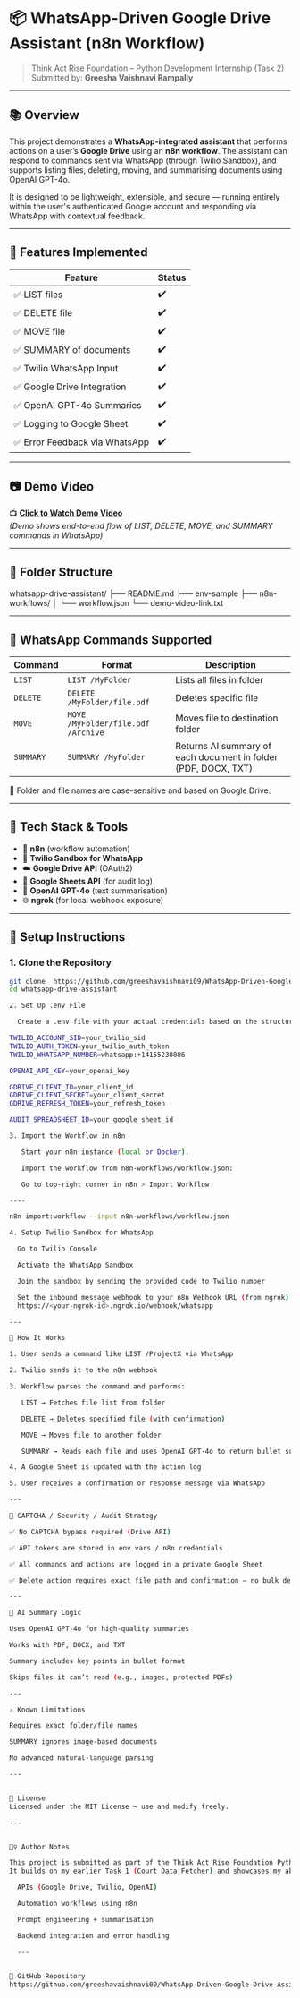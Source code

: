 # 📦 WhatsApp-Driven Google Drive Assistant (n8n Workflow)

> Think Act Rise Foundation – Python Development Internship (Task 2)  
> Submitted by: **Greesha Vaishnavi Rampally**

---

## 📚 Overview

This project demonstrates a **WhatsApp-integrated assistant** that performs actions on a user’s **Google Drive** using an **n8n workflow**. The assistant can respond to commands sent via WhatsApp (through Twilio Sandbox), and supports listing files, deleting, moving, and summarising documents using OpenAI GPT-4o.

It is designed to be lightweight, extensible, and secure — running entirely within the user's authenticated Google account and responding via WhatsApp with contextual feedback.

---

## 🚀 Features Implemented

| Feature                     | Status |
|----------------------------|--------|
| ✅ LIST files              | ✔️     |
| ✅ DELETE file             | ✔️     |
| ✅ MOVE file               | ✔️     |
| ✅ SUMMARY of documents    | ✔️     |
| ✅ Twilio WhatsApp Input   | ✔️     |
| ✅ Google Drive Integration| ✔️     |
| ✅ OpenAI GPT-4o Summaries | ✔️     |
| ✅ Logging to Google Sheet | ✔️     |
| ✅ Error Feedback via WhatsApp | ✔️     |

---

## 📷 Demo Video

📺 **[Click to Watch Demo Video](https://loom.com/share/your-demo-link)**  
*(Demo shows end-to-end flow of LIST, DELETE, MOVE, and SUMMARY commands in WhatsApp)*

---

## 📂 Folder Structure

whatsapp-drive-assistant/
├── README.md
├── env-sample
├── n8n-workflows/
│ └── workflow.json
└── demo-video-link.txt
   

---

## 🧪 WhatsApp Commands Supported

| Command | Format | Description |
|--------|--------|-------------|
| `LIST` | `LIST /MyFolder` | Lists all files in folder |
| `DELETE` | `DELETE /MyFolder/file.pdf` | Deletes specific file |
| `MOVE` | `MOVE /MyFolder/file.pdf /Archive` | Moves file to destination folder |
| `SUMMARY` | `SUMMARY /MyFolder` | Returns AI summary of each document in folder (PDF, DOCX, TXT) |

📝 Folder and file names are case-sensitive and based on Google Drive.

---

## 🧰 Tech Stack & Tools

- 🔄 **n8n** (workflow automation)
- 💬 **Twilio Sandbox for WhatsApp**
- ☁️ **Google Drive API** (OAuth2)
- 📄 **Google Sheets API** (for audit log)
- 🧠 **OpenAI GPT-4o** (text summarisation)
- 🌐 **ngrok** (for local webhook exposure)

---

## 🔧 Setup Instructions

### 1. Clone the Repository
```bash
git clone  https://github.com/greeshavaishnavi09/WhatsApp-Driven-Google-Drive-Assistant-n8n-workflow-.git
cd whatsapp-drive-assistant

2. Set Up .env File

  Create a .env file with your actual credentials based on the structure in env-sample:

TWILIO_ACCOUNT_SID=your_twilio_sid
TWILIO_AUTH_TOKEN=your_twilio_auth_token
TWILIO_WHATSAPP_NUMBER=whatsapp:+14155238886

OPENAI_API_KEY=your_openai_key

GDRIVE_CLIENT_ID=your_client_id
GDRIVE_CLIENT_SECRET=your_client_secret
GDRIVE_REFRESH_TOKEN=your_refresh_token

AUDIT_SPREADSHEET_ID=your_google_sheet_id

3. Import the Workflow in n8n

   Start your n8n instance (local or Docker).

   Import the workflow from n8n-workflows/workflow.json:

   Go to top-right corner in n8n > Import Workflow

----

n8n import:workflow --input n8n-workflows/workflow.json

4. Setup Twilio Sandbox for WhatsApp

  Go to Twilio Console

  Activate the WhatsApp Sandbox

  Join the sandbox by sending the provided code to Twilio number

  Set the inbound message webhook to your n8n Webhook URL (from ngrok):
  https://<your-ngrok-id>.ngrok.io/webhook/whatsapp

---

📒 How It Works

1. User sends a command like LIST /ProjectX via WhatsApp

2. Twilio sends it to the n8n webhook

3. Workflow parses the command and performs:

   LIST → Fetches file list from folder

   DELETE → Deletes specified file (with confirmation)

   MOVE → Moves file to another folder

   SUMMARY → Reads each file and uses OpenAI GPT-4o to return bullet summaries

4. A Google Sheet is updated with the action log

5. User receives a confirmation or response message via WhatsApp

---

📌 CAPTCHA / Security / Audit Strategy

✅ No CAPTCHA bypass required (Drive API)

✅ API tokens are stored in env vars / n8n credentials

✅ All commands and actions are logged in a private Google Sheet

✅ Delete action requires exact file path and confirmation — no bulk deletions

---

🧠 AI Summary Logic

Uses OpenAI GPT-4o for high-quality summaries

Works with PDF, DOCX, and TXT

Summary includes key points in bullet format

Skips files it can’t read (e.g., images, protected PDFs)

---

⚠️ Known Limitations

Requires exact folder/file names

SUMMARY ignores image-based documents

No advanced natural-language parsing

---


📜 License
Licensed under the MIT License – use and modify freely.

---


🙋‍♀️ Author Notes

This project is submitted as part of the Think Act Rise Foundation Python Internship.
It builds on my earlier Task 1 (Court Data Fetcher) and showcases my ability to work with:

  APIs (Google Drive, Twilio, OpenAI)

  Automation workflows using n8n

  Prompt engineering + summarisation

  Backend integration and error handling

  ---
  

🔗 GitHub Repository
https://github.com/greeshavaishnavi09/WhatsApp-Driven-Google-Drive-Assistant-n8n-workflow-.git